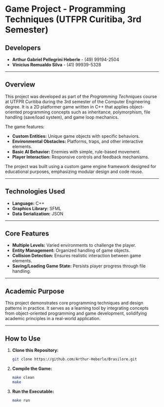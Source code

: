 # Game Project - Programming Techniques (UTFPR Curitiba, 3rd Semester)

## Developers
- **Arthur Gabriel Pellegrini Heberle** - (49) 99194-2504
- **Vinicius Romualdo Silva** - (41) 99939-5328

---

## Overview

This project was developed as part of the *Programming Techniques* course at UTFPR Curitiba during the 3rd semester of the Computer Engineering degree. It is a 2D platformer game written in C++ that applies object-oriented programming concepts such as inheritance, polymorphism, file handling (save/load system), and game loop mechanics.

The game features:
- **Custom Entities:** Unique game objects with specific behaviors.
- **Environmental Obstacles:** Platforms, traps, and other interactive elements.
- **Basic AI Behavior:** Enemies with simple, rule-based movement.
- **Player Interaction:** Responsive controls and feedback mechanisms.

The project was built using a custom game engine framework designed for educational purposes, emphasizing modular design and code reuse.

---

## Technologies Used

- **Language:** C++
- **Graphics Library:** SFML
- **Data Serialization:** JSON

---

## Core Features

- **Multiple Levels:** Varied environments to challenge the player.
- **Entity Management:** Organized handling of game objects.
- **Collision Detection:** Ensures realistic interaction between game elements.
- **Saving/Loading Game State:** Persists player progress through file handling.

---

## Academic Purpose

This project demonstrates core programming techniques and design patterns in practice. It serves as a learning tool by integrating concepts from object-oriented programming and game development, solidifying academic principles in a real-world application.

---

## How to Use

1. **Clone this Repository:**
   ```bash
   git clone https://github.com/Arthur-Heberle/Brasilore.git
   
2. **Compile the Game:**
   ```bash
   make clean
   make
   
3. **Run the Executable:**
   ```bash
   make run
